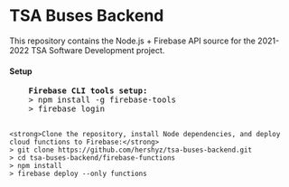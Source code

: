 <h1>TSA Buses Backend</h1>

<p>
    This repository contains the Node.js + Firebase API source for the 2021-2022 TSA Software Development project.
</p>

<h4>Setup</h4>
<pre>
    <strong>Firebase CLI tools setup:</strong>
    > npm install -g firebase-tools
    > firebase login

    <strong>Clone the repository, install Node dependencies, and deploy cloud functions to Firebase:</strong>
    > git clone https://github.com/hershyz/tsa-buses-backend.git
    > cd tsa-buses-backend/firebase-functions
    > npm install
    > firebase deploy --only functions
</pre>